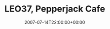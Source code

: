 ---
templateKey: event
guid: 0892b8bc-6eab-11ea-99c5-002590d1d1b0
date: 2007-07-14T22:00:00+00:00
eventTime: '10pm'
title: LEO37, Pepperjack Cafe
artist: LEO37
city: Hamilton
venue: Pepperjack Cafe
group: PPF House
guests: Magnolius
---